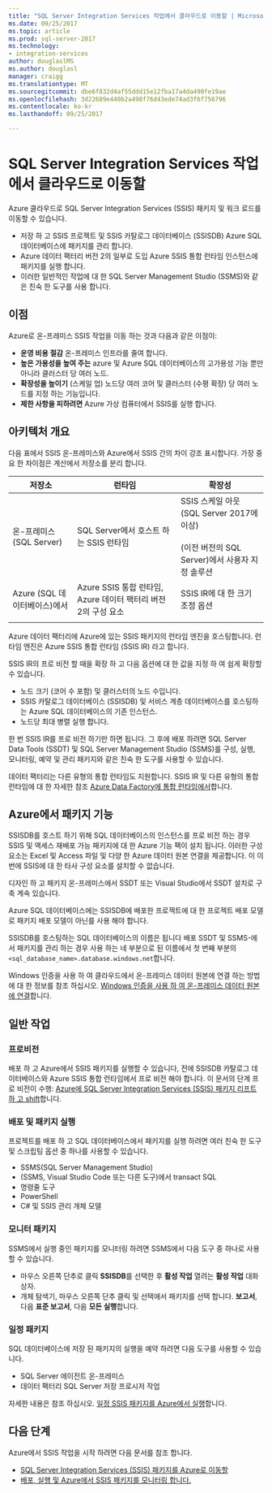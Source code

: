 ```yaml
---
title: "SQL Server Integration Services 작업에서 클라우드로 이동할 | Microsoft Docs"
ms.date: 09/25/2017
ms.topic: article
ms.prod: sql-server-2017
ms.technology:
- integration-services
author: douglaslMS
ms.author: douglasl
manager: craigg
ms.translationtype: MT
ms.sourcegitcommit: dbe6f832d4af55ddd15e12fba17a4da490fe19ae
ms.openlocfilehash: 3d22689e440b2a498f76d43ede74ad3f6f756796
ms.contentlocale: ko-kr
ms.lasthandoff: 09/25/2017

---
```

# <a name="lift-and-shift-sql-server-integration-services-workloads-to-the-cloud"></a>SQL Server Integration Services 작업에서 클라우드로 이동할
Azure 클라우드로 SQL Server Integration Services (SSIS) 패키지 및 워크 로드를 이동할 수 있습니다.
-   저장 하 고 SSIS 프로젝트 및 SSIS 카탈로그 데이터베이스 (SSISDB) Azure SQL 데이터베이스에 패키지를 관리 합니다.
-   Azure 데이터 팩터리 버전 2의 일부로 도입 Azure SSIS 통합 런타임 인스턴스에 패키지를 실행 합니다.
-   이러한 일반적인 작업에 대 한 SQL Server Management Studio (SSMS)와 같은 친숙 한 도구를 사용 합니다.

## <a name="benefits"></a>이점
Azure로 온-프레미스 SSIS 작업을 이동 하는 것과 다음과 같은 이점이:
-   **운영 비용 절감** 온-프레미스 인프라를 줄여 합니다.
-   **높은 가용성을 높여 주는** azure 및 Azure SQL 데이터베이스의 고가용성 기능 뿐만 아니라 클러스터 당 여러 노드.
-   **확장성을 높이기** (스케일 업) 노드당 여러 코어 및 클러스터 (수평 확장) 당 여러 노드를 지정 하는 기능입니다.
-   **제한 사항을 피하려면** Azure 가상 컴퓨터에서 SSIS를 실행 합니다.

## <a name="architecture-overview"></a>아키텍처 개요
다음 표에서 SSIS 온-프레미스와 Azure에서 SSIS 간의 차이 강조 표시합니다. 가장 중요 한 차이점은 계산에서 저장소를 분리 합니다.

| 저장소 | 런타임 | 확장성 |
|---|---|---|
| 온-프레미스 (SQL Server) | SQL Server에서 호스트 하는 SSIS 런타임 | SSIS 스케일 아웃 (SQL Server 2017에 이상)<br/><br/>(이전 버전의 SQL Server)에서 사용자 지정 솔루션 |
| Azure (SQL 데이터베이스)에서 | Azure SSIS 통합 런타임, Azure 데이터 팩터리 버전 2의 구성 요소 | SSIS IR에 대 한 크기 조정 옵션 |
| | | |

Azure 데이터 팩터리에 Azure에 있는 SSIS 패키지의 런타임 엔진을 호스팅합니다. 런타임 엔진은 Azure SSIS 통합 런타임 (SSIS IR) 라고 합니다.

SSIS IR의 프로 비전 할 때을 확장 하 고 다음 옵션에 대 한 값을 지정 하 여 쉽게 확장할 수 있습니다.
-   노드 크기 (코어 수 포함) 및 클러스터의 노드 수입니다.
-   SSIS 카탈로그 데이터베이스 (SSISDB) 및 서비스 계층 데이터베이스를 호스팅하는 Azure SQL 데이터베이스의 기존 인스턴스.
-   노드당 최대 병렬 실행 합니다.

한 번 SSIS IR를 프로 비전 하기만 하면 됩니다. 그 후에 배포 하려면 SQL Server Data Tools (SSDT) 및 SQL Server Management Studio (SSMS)를 구성, 실행, 모니터링, 예약 및 관리 패키지와 같은 친숙 한 도구를 사용할 수 있습니다.

데이터 팩터리는 다른 유형의 통합 런타임도 지원합니다. SSIS IR 및 다른 유형의 통합 런타임에 대 한 자세한 참조 [Azure Data Factory에 통합 런타임에서](/azure/data-factory/concepts-integration-runtime.md)합니다.

## <a name="package-features-on-azure"></a>Azure에서 패키지 기능
SSISDB를 호스트 하기 위해 SQL 데이터베이스의 인스턴스를 프로 비전 하는 경우 SSIS 및 액세스 재배포 가능 패키지에 대 한 Azure 기능 팩이 설치 됩니다. 이러한 구성 요소는 Excel 및 Access 파일 및 다양 한 Azure 데이터 원본 연결을 제공합니다. 이 이번에 SSIS에 대 한 타사 구성 요소를 설치할 수 없습니다.

디자인 하 고 패키지 온-프레미스에서 SSDT 또는 Visual Studio에서 SSDT 설치로 구축 계속 있습니다.

Azure SQL 데이터베이스에는 SSISDB에 배포한 프로젝트에 대 한 프로젝트 배포 모델로 패키지 배포 모델이 아닌를 사용 해야 합니다.

SSISDB를 호스팅하는 SQL 데이터베이스의 이름은 됩니다 배포 SSDT 및 SSMS-에서 패키지를 관리 하는 경우 사용 하는 네 부분으로 된 이름에서 첫 번째 부분의 `<sql_database_name>.database.windows.net`합니다.

Windows 인증을 사용 하 여 클라우드에서 온-프레미스 데이터 원본에 연결 하는 방법에 대 한 정보를 참조 하십시오. [Windows 인증을 사용 하 여 온-프레미스 데이터 원본에 연결](ssis-azure-connect-with-windows-auth.md)합니다.

## <a name="common-tasks"></a>일반 작업

### <a name="provision"></a>프로비전
배포 하 고 Azure에서 SSIS 패키지를 실행할 수 있습니다, 전에 SSISDB 카탈로그 데이터베이스와 Azure SSIS 통합 런타임에서 프로 비전 해야 합니다. 이 문서의 단계 프로 비전이 수행: [Azure에 SQL Server Integration Services (SSIS) 패키지 리프트 하 고 shift](/azure/data-factory/quickstart-lift-shift-ssis-packages-powershell.md)합니다.

### <a name="deploy-and-run-packages"></a>배포 및 패키지 실행
프로젝트를 배포 하 고 SQL 데이터베이스에서 패키지를 실행 하려면 여러 친숙 한 도구 및 스크립팅 옵션 중 하나를 사용할 수 있습니다.
-   SSMS(SQL Server Management Studio)
-   (SSMS, Visual Studio Code 또는 다른 도구)에서 transact SQL
-   명령줄 도구
-   PowerShell
-   C# 및 SSIS 관리 개체 모델

### <a name="monitor-packages"></a>모니터 패키지
SSMS에서 실행 중인 패키지를 모니터링 하려면 SSMS에서 다음 도구 중 하나로 사용할 수 있습니다.
-   마우스 오른쪽 단추로 클릭 **SSISDB**를 선택한 후 **활성 작업** 열려는 **활성 작업** 대화 상자.
-   개체 탐색기, 마우스 오른쪽 단추 클릭 및 선택에서 패키지를 선택 합니다. **보고서**, 다음 **표준 보고서**, 다음 **모든 실행**합니다.

### <a name="schedule-packages"></a>일정 패키지
SQL 데이터베이스에 저장 된 패키지의 실행을 예약 하려면 다음 도구를 사용할 수 있습니다.
-   SQL Server 에이전트 온-프레미스
-   데이터 팩터리 SQL Server 저장 프로시저 작업

자세한 내용은 참조 하십시오. [일정 SSIS 패키지를 Azure에서 실행](ssis-azure-schedule-packages.md)합니다.

## <a name="next-steps"></a>다음 단계
Azure에서 SSIS 작업을 시작 하려면 다음 문서를 참조 합니다.
-   [SQL Server Integration Services (SSIS) 패키지를 Azure로 이동할](/azure/data-factory/quickstart-lift-shift-ssis-packages-powershell.md)
-   [배포, 실행 및 Azure에서 SSIS 패키지를 모니터링 합니다.](ssis-azure-deploy-run-monitor-tutorial.md)


